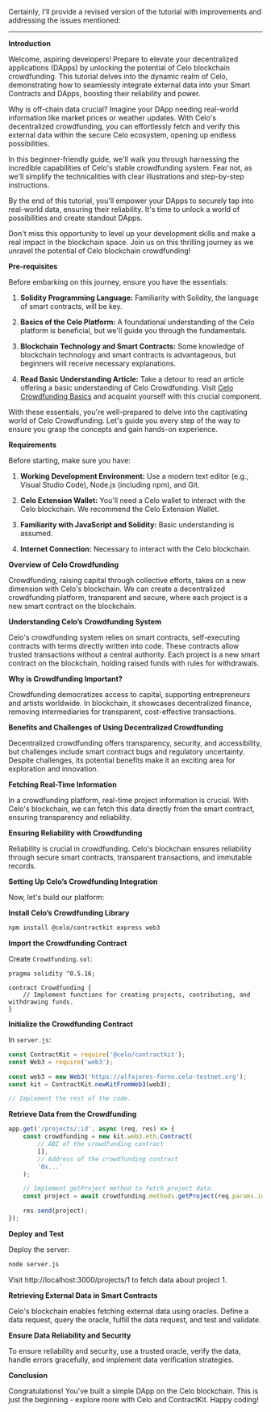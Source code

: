 Certainly, I'll provide a revised version of the tutorial with improvements and addressing the issues mentioned:

---

**Introduction**

Welcome, aspiring developers! Prepare to elevate your decentralized applications (DApps) by unlocking the potential of Celo blockchain crowdfunding. This tutorial delves into the dynamic realm of Celo, demonstrating how to seamlessly integrate external data into your Smart Contracts and DApps, boosting their reliability and power.

Why is off-chain data crucial? Imagine your DApp needing real-world information like market prices or weather updates. With Celo's decentralized crowdfunding, you can effortlessly fetch and verify this external data within the secure Celo ecosystem, opening up endless possibilities.

In this beginner-friendly guide, we'll walk you through harnessing the incredible capabilities of Celo's stable crowdfunding system. Fear not, as we'll simplify the technicalities with clear illustrations and step-by-step instructions.

By the end of this tutorial, you'll empower your DApps to securely tap into real-world data, ensuring their reliability. It's time to unlock a world of possibilities and create standout DApps.

Don't miss this opportunity to level up your development skills and make a real impact in the blockchain space. Join us on this thrilling journey as we unravel the potential of Celo blockchain crowdfunding!

**Pre-requisites**

Before embarking on this journey, ensure you have the essentials:

1. **Solidity Programming Language:** Familiarity with Solidity, the language of smart contracts, will be key.

2. **Basics of the Celo Platform:** A foundational understanding of the Celo platform is beneficial, but we'll guide you through the fundamentals.

3. **Blockchain Technology and Smart Contracts:** Some knowledge of blockchain technology and smart contracts is advantageous, but beginners will receive necessary explanations.

4. **Read Basic Understanding Article:** Take a detour to read an article offering a basic understanding of Celo Crowdfunding. Visit [Celo Crowdfunding Basics](link) and acquaint yourself with this crucial component.

With these essentials, you're well-prepared to delve into the captivating world of Celo Crowdfunding. Let's guide you every step of the way to ensure you grasp the concepts and gain hands-on experience.

**Requirements**

Before starting, make sure you have:

1. **Working Development Environment:** Use a modern text editor (e.g., Visual Studio Code), Node.js (including npm), and Git.

2. **Celo Extension Wallet:** You'll need a Celo wallet to interact with the Celo blockchain. We recommend the Celo Extension Wallet.

3. **Familiarity with JavaScript and Solidity:** Basic understanding is assumed.

4. **Internet Connection:** Necessary to interact with the Celo blockchain.

**Overview of Celo Crowdfunding**

Crowdfunding, raising capital through collective efforts, takes on a new dimension with Celo's blockchain. We can create a decentralized crowdfunding platform, transparent and secure, where each project is a new smart contract on the blockchain.

**Understanding Celo’s Crowdfunding System**

Celo's crowdfunding system relies on smart contracts, self-executing contracts with terms directly written into code. These contracts allow trusted transactions without a central authority. Each project is a new smart contract on the blockchain, holding raised funds with rules for withdrawals.

**Why is Crowdfunding Important?**

Crowdfunding democratizes access to capital, supporting entrepreneurs and artists worldwide. In blockchain, it showcases decentralized finance, removing intermediaries for transparent, cost-effective transactions.

**Benefits and Challenges of Using Decentralized Crowdfunding**

Decentralized crowdfunding offers transparency, security, and accessibility, but challenges include smart contract bugs and regulatory uncertainty. Despite challenges, its potential benefits make it an exciting area for exploration and innovation.

**Fetching Real-Time Information**

In a crowdfunding platform, real-time project information is crucial. With Celo's blockchain, we can fetch this data directly from the smart contract, ensuring transparency and reliability.

**Ensuring Reliability with Crowdfunding**

Reliability is crucial in crowdfunding. Celo's blockchain ensures reliability through secure smart contracts, transparent transactions, and immutable records.

**Setting Up Celo’s Crowdfunding Integration**

Now, let's build our platform:

**Install Celo’s Crowdfunding Library**

```bash
npm install @celo/contractkit express web3
```

**Import the Crowdfunding Contract**

Create `Crowdfunding.sol`:

```solidity
pragma solidity ^0.5.16;

contract Crowdfunding {
    // Implement functions for creating projects, contributing, and withdrawing funds.
}
```

**Initialize the Crowdfunding Contract**

In `server.js`:

```javascript
const ContractKit = require('@celo/contractkit');
const Web3 = require('web3');

const web3 = new Web3('https://alfajores-forno.celo-testnet.org');
const kit = ContractKit.newKitFromWeb3(web3);

// Implement the rest of the code.
```

**Retrieve Data from the Crowdfunding**

```javascript
app.get('/projects/:id', async (req, res) => {
    const crowdfunding = new kit.web3.eth.Contract(
        // ABI of the crowdfunding contract
        [],
        // Address of the crowdfunding contract
        '0x...'
    );

    // Implement getProject method to fetch project data.
    const project = await crowdfunding.methods.getProject(req.params.id).call();

    res.send(project);
});
```

**Deploy and Test**

Deploy the server:

```bash
node server.js
```

Visit http://localhost:3000/projects/1 to fetch data about project 1.

**Retrieving External Data in Smart Contracts**

Celo's blockchain enables fetching external data using oracles. Define a data request, query the oracle, fulfill the data request, and test and validate.

**Ensure Data Reliability and Security**

To ensure reliability and security, use a trusted oracle, verify the data, handle errors gracefully, and implement data verification strategies.

**Conclusion**

Congratulations! You've built a simple DApp on the Celo blockchain. This is just the beginning - explore more with Celo and ContractKit. Happy coding!

